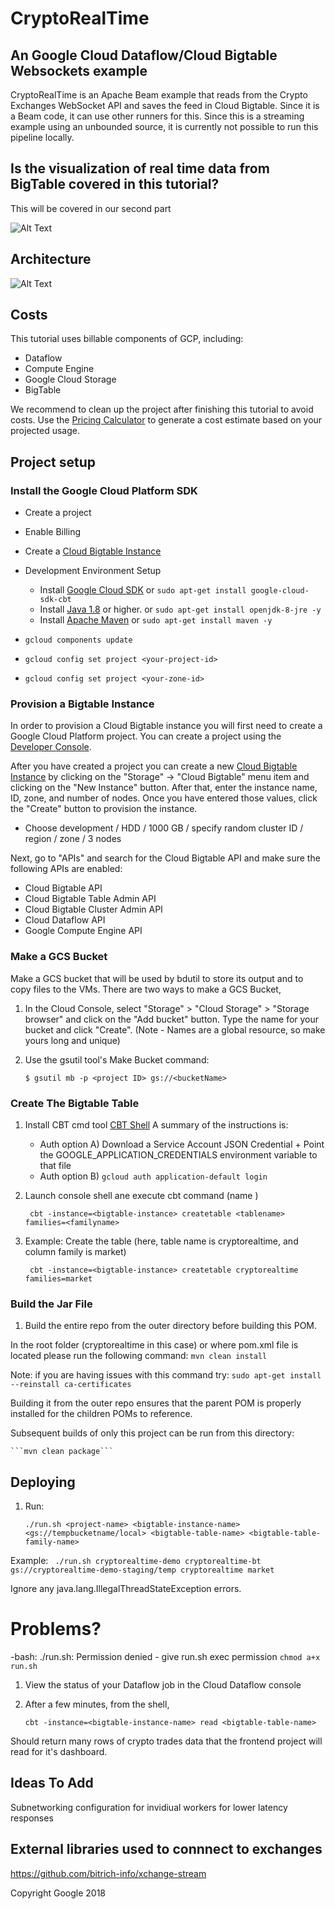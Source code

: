 # CryptoRealTime

## An Google Cloud Dataflow/Cloud Bigtable Websockets example

CryptoRealTime is an Apache Beam example that reads from the Crypto Exchanges WebSocket API and saves the feed in Cloud Bigtable. Since it is a Beam code, it can use other runners for this. 
Since this is a streaming example using an unbounded source, it is currently not possible to run this pipeline locally.

## Is the visualization of real time data from BigTable covered in this tutorial?
This will be covered in our second part

![Alt Text](https://media.giphy.com/media/ZO7YyCY1KVLgTu7FUd/giphy.gif)

## Architecture 
![Alt Text](https://i.ibb.co/fQs6Nhv/Screen-Shot-2019-02-04-at-4-24-34-PM.png)

## Costs
This tutorial uses billable components of GCP, including:
- Dataflow
- Compute Engine
- Google Cloud Storage
- BigTable

We recommend to clean up the project after finishing this tutorial to avoid costs. Use the [Pricing Calculator](https://cloud.google.com/products/calculator/) to generate a cost estimate based on your projected usage.

## Project setup 
### Install the Google Cloud Platform SDK

  * Create a project
  * Enable Billing
  * Create a [Cloud Bigtable Instance](https://cloud.google.com/bigtable/docs/creating-instance)
  * Development Environment Setup
      * Install [Google Cloud SDK](https://cloud.google.com/sdk/)
      or `sudo apt-get install google-cloud-sdk-cbt` 
      * Install [Java 1.8](http://www.oracle.com/technetwork/java/javase/downloads/index.html) or higher.
      or `sudo apt-get install openjdk-8-jre -y`
      * Install [Apache Maven](https://maven.apache.org/)
      or `sudo apt-get install maven -y`

    
  * `gcloud components update`
  * `gcloud config set project <your-project-id>`
  * `gcloud config set project <your-zone-id>`

### Provision a Bigtable Instance

In order to provision a Cloud Bigtable instance you will first need to create a
Google Cloud Platform project. You can create a project using the
[Developer Console](https://cloud.google.com/console).

After you have created a project you can create a new [Cloud Bigtable Instance](https://cloud.google.com/bigtable/docs/creating-instance) by
clicking on the "Storage" -> "Cloud Bigtable" menu item and clicking on the
"New Instance" button.  After that, enter the instance name, ID, zone, and number
of nodes. Once you have entered those values, click the "Create" button to
provision the instance.

- Choose development / HDD / 1000 GB / specify random cluster ID / region / zone / 3 nodes 

Next, go to "APIs" and search for the Cloud Bigtable API and make sure the following APIs are
enabled:

* Cloud Bigtable API
* Cloud Bigtable Table Admin API
* Cloud Bigtable Cluster Admin API
* Cloud Dataflow API
* Google Compute Engine API

### Make a GCS Bucket

Make a GCS bucket that will be used by bdutil to store its output and to copy
files to the VMs.  There are two ways to make a GCS Bucket,

1. In the Cloud Console, select "Storage" > "Cloud Storage" > "Storage
   browser" and click on the "Add bucket" button. Type the name for your
   bucket and click "Create".  (Note - Names are a global resource, so make
   yours long and unique)
1. Use the gsutil tool's Make Bucket command:

    `$ gsutil mb -p <project ID> gs://<bucketName>`

### Create The Bigtable Table

1. Install CBT cmd tool [CBT Shell](https://cloud.google.com/bigtable/docs/cbt-overview)
   A summary of the instructions is:
   * Auth option A) Download a Service Account JSON Credential + Point the GOOGLE_APPLICATION_CREDENTIALS environment variable to that file
   * Auth option B) `gcloud auth application-default login`
2. Launch console shell ane execute cbt command (name )

    ` cbt -instance=<bigtable-instance> createtable <tablename> families=<familyname>`

3. Example: Create the table (here, table name is cryptorealtime, and column family is market)

    ` cbt -instance=<bigtable-instance> createtable cryptorealtime families=market`


### Build the Jar File


1. Build the entire repo from the outer directory before building this POM. 

In the root folder (cryptorealtime in this case) or where pom.xml file is located please run the following command:
   ```mvn clean install```
   
   Note: if you are having issues with this command try: `sudo apt-get install --reinstall ca-certificates`


Building it from the outer repo ensures that the parent POM is properly installed for the children POMs to reference.

Subsequent builds of only this project can be run from this directory:

    ```mvn clean package```

## Deploying

1. Run:

    `./run.sh <project-name> <bigtable-instance-name> <gs://tempbucketname/local> <bigtable-table-name> <bigtable-table-family-name>`

Example:
    ` ./run.sh cryptorealtime-demo cryptorealtime-bt gs://cryptorealtime-demo-staging/temp cryptorealtime market`

Ignore any java.lang.IllegalThreadStateException errors.

# Problems?
-bash: ./run.sh: Permission denied - give run.sh exec permission
`chmod a+x run.sh `


1. View the status of your Dataflow job in the Cloud Dataflow console

1. After a few minutes, from the shell,

    `cbt -instance=<bigtable-instance-name> read <bigtable-table-name>`

Should return many rows of crypto trades data that the frontend project will read for it's dashboard.



## Ideas To Add
Subnetworking configuration for invidiual workers for lower latency responses

## External libraries used to connnect to exchanges 
https://github.com/bitrich-info/xchange-stream


Copyright Google 2018
